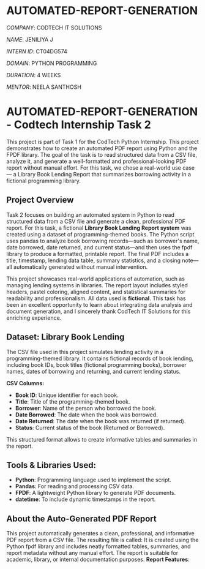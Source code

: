 # AUTOMATED-REPORT-GENERATION

*COMPANY*: CODTECH IT SOLUTIONS

*NAME*: JENILIYA J

*INTERN ID*: CT04DG574

*DOMAIN*: PYTHON PROGRAMMING

*DURATION*: 4 WEEKS

*MENTOR*:  NEELA SANTHOSH

# AUTOMATED-REPORT-GENERATION - Codtech Internship Task 2
This project is part of Task 1 for the CodTech Python Internship. This project demonstrates how to create an automated PDF report using Python and the FPDF library. The goal of the task is to read structured data from a CSV file, analyze it, and generate a well-formatted and professional-looking PDF report without manual effort. For this task, we chose a real-world use case — a Library Book Lending Report that summarizes borrowing activity in a fictional programming library.

## Project Overview
Task 2 focuses on building an automated system in Python to read structured data from a CSV file and generate a clean, professional PDF report. For this task, a fictional **Library Book Lending Report system** was created using a dataset of programming-themed books. The Python script uses pandas to analyze book borrowing records—such as borrower's name, date borrowed, date returned, and current status—and then uses the fpdf library to produce a formatted, printable report. The final PDF includes a title, timestamp, lending data table, summary statistics, and a closing note—all automatically generated without manual intervention.

This project showcases real-world applications of automation, such as managing lending systems in libraries. The report layout includes styled headers, pastel coloring, aligned content, and statistical summaries for readability and professionalism. All data used is **fictional**. This task has been an excellent opportunity to learn about integrating data analysis and document generation, and I sincerely thank CodTech IT Solutions for this enriching experience.

## Dataset: Library Book Lending
The CSV file used in this project simulates lending activity in a programming-themed library. It contains fictional records of book lending, including book IDs, book titles (fictional programming books), borrower names, dates of borrowing and returning, and current lending status.

**CSV Columns:**
- **Book ID**: Unique identifier for each book.
- **Title**: Title of the programming-themed book.
- **Borrower**: Name of the person who borrowed the book.
- **Date Borrowed**: The date when the book was borrowed.
- **Date Returned**: The date when the book was returned (if returned).
- **Status**: Current status of the book (Returned or Borrowed).

This structured format allows to create informative tables and summaries in the report.

## Tools & Libraries Used:
- **Python**: Programming language used to implement the script.
- **Pandas**: For reading and processing CSV data.
- **FPDF**: A lightweight Python library to generate PDF documents.
- **datetime**: To include dynamic timestamps in the report.

## About the Auto-Generated PDF Report
This project automatically generates a clean, professional, and informative PDF report from a CSV file. The resulting file is called:
It is created using the Python fpdf library and includes neatly formatted tables, summaries, and report metadata without any manual effort. The report is suitable for academic, library, or internal documentation purposes.
**Report Features**:






